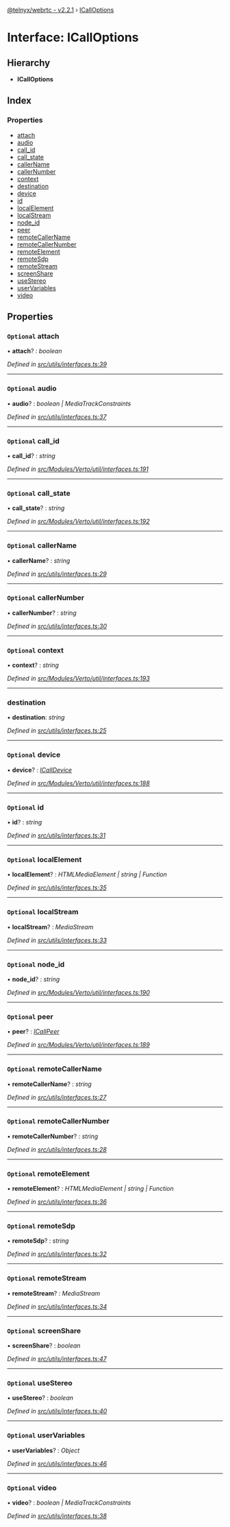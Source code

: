 [@telnyx/webrtc - v2.2.1](../README.md) › [ICallOptions](icalloptions.md)

# Interface: ICallOptions

## Hierarchy

* **ICallOptions**

## Index

### Properties

* [attach](icalloptions.md#optional-attach)
* [audio](icalloptions.md#optional-audio)
* [call_id](icalloptions.md#optional-call_id)
* [call_state](icalloptions.md#optional-call_state)
* [callerName](icalloptions.md#optional-callername)
* [callerNumber](icalloptions.md#optional-callernumber)
* [context](icalloptions.md#optional-context)
* [destination](icalloptions.md#destination)
* [device](icalloptions.md#optional-device)
* [id](icalloptions.md#optional-id)
* [localElement](icalloptions.md#optional-localelement)
* [localStream](icalloptions.md#optional-localstream)
* [node_id](icalloptions.md#optional-node_id)
* [peer](icalloptions.md#optional-peer)
* [remoteCallerName](icalloptions.md#optional-remotecallername)
* [remoteCallerNumber](icalloptions.md#optional-remotecallernumber)
* [remoteElement](icalloptions.md#optional-remoteelement)
* [remoteSdp](icalloptions.md#optional-remotesdp)
* [remoteStream](icalloptions.md#optional-remotestream)
* [screenShare](icalloptions.md#optional-screenshare)
* [useStereo](icalloptions.md#optional-usestereo)
* [userVariables](icalloptions.md#optional-uservariables)
* [video](icalloptions.md#optional-video)

## Properties

### `Optional` attach

• **attach**? : *boolean*

*Defined in [src/utils/interfaces.ts:39](https://github.com/team-telnyx/webrtc/blob/8cdca06/packages/js/src/utils/interfaces.ts#L39)*

___

### `Optional` audio

• **audio**? : *boolean | MediaTrackConstraints*

*Defined in [src/utils/interfaces.ts:37](https://github.com/team-telnyx/webrtc/blob/8cdca06/packages/js/src/utils/interfaces.ts#L37)*

___

### `Optional` call_id

• **call_id**? : *string*

*Defined in [src/Modules/Verto/util/interfaces.ts:191](https://github.com/team-telnyx/webrtc/blob/8cdca06/packages/js/src/Modules/Verto/util/interfaces.ts#L191)*

___

### `Optional` call_state

• **call_state**? : *string*

*Defined in [src/Modules/Verto/util/interfaces.ts:192](https://github.com/team-telnyx/webrtc/blob/8cdca06/packages/js/src/Modules/Verto/util/interfaces.ts#L192)*

___

### `Optional` callerName

• **callerName**? : *string*

*Defined in [src/utils/interfaces.ts:29](https://github.com/team-telnyx/webrtc/blob/8cdca06/packages/js/src/utils/interfaces.ts#L29)*

___

### `Optional` callerNumber

• **callerNumber**? : *string*

*Defined in [src/utils/interfaces.ts:30](https://github.com/team-telnyx/webrtc/blob/8cdca06/packages/js/src/utils/interfaces.ts#L30)*

___

### `Optional` context

• **context**? : *string*

*Defined in [src/Modules/Verto/util/interfaces.ts:193](https://github.com/team-telnyx/webrtc/blob/8cdca06/packages/js/src/Modules/Verto/util/interfaces.ts#L193)*

___

###  destination

• **destination**: *string*

*Defined in [src/utils/interfaces.ts:25](https://github.com/team-telnyx/webrtc/blob/8cdca06/packages/js/src/utils/interfaces.ts#L25)*

___

### `Optional` device

• **device**? : *[ICallDevice](icalldevice.md)*

*Defined in [src/Modules/Verto/util/interfaces.ts:188](https://github.com/team-telnyx/webrtc/blob/8cdca06/packages/js/src/Modules/Verto/util/interfaces.ts#L188)*

___

### `Optional` id

• **id**? : *string*

*Defined in [src/utils/interfaces.ts:31](https://github.com/team-telnyx/webrtc/blob/8cdca06/packages/js/src/utils/interfaces.ts#L31)*

___

### `Optional` localElement

• **localElement**? : *HTMLMediaElement | string | Function*

*Defined in [src/utils/interfaces.ts:35](https://github.com/team-telnyx/webrtc/blob/8cdca06/packages/js/src/utils/interfaces.ts#L35)*

___

### `Optional` localStream

• **localStream**? : *MediaStream*

*Defined in [src/utils/interfaces.ts:33](https://github.com/team-telnyx/webrtc/blob/8cdca06/packages/js/src/utils/interfaces.ts#L33)*

___

### `Optional` node_id

• **node_id**? : *string*

*Defined in [src/Modules/Verto/util/interfaces.ts:190](https://github.com/team-telnyx/webrtc/blob/8cdca06/packages/js/src/Modules/Verto/util/interfaces.ts#L190)*

___

### `Optional` peer

• **peer**? : *[ICallPeer](icallpeer.md)*

*Defined in [src/Modules/Verto/util/interfaces.ts:189](https://github.com/team-telnyx/webrtc/blob/8cdca06/packages/js/src/Modules/Verto/util/interfaces.ts#L189)*

___

### `Optional` remoteCallerName

• **remoteCallerName**? : *string*

*Defined in [src/utils/interfaces.ts:27](https://github.com/team-telnyx/webrtc/blob/8cdca06/packages/js/src/utils/interfaces.ts#L27)*

___

### `Optional` remoteCallerNumber

• **remoteCallerNumber**? : *string*

*Defined in [src/utils/interfaces.ts:28](https://github.com/team-telnyx/webrtc/blob/8cdca06/packages/js/src/utils/interfaces.ts#L28)*

___

### `Optional` remoteElement

• **remoteElement**? : *HTMLMediaElement | string | Function*

*Defined in [src/utils/interfaces.ts:36](https://github.com/team-telnyx/webrtc/blob/8cdca06/packages/js/src/utils/interfaces.ts#L36)*

___

### `Optional` remoteSdp

• **remoteSdp**? : *string*

*Defined in [src/utils/interfaces.ts:32](https://github.com/team-telnyx/webrtc/blob/8cdca06/packages/js/src/utils/interfaces.ts#L32)*

___

### `Optional` remoteStream

• **remoteStream**? : *MediaStream*

*Defined in [src/utils/interfaces.ts:34](https://github.com/team-telnyx/webrtc/blob/8cdca06/packages/js/src/utils/interfaces.ts#L34)*

___

### `Optional` screenShare

• **screenShare**? : *boolean*

*Defined in [src/utils/interfaces.ts:47](https://github.com/team-telnyx/webrtc/blob/8cdca06/packages/js/src/utils/interfaces.ts#L47)*

___

### `Optional` useStereo

• **useStereo**? : *boolean*

*Defined in [src/utils/interfaces.ts:40](https://github.com/team-telnyx/webrtc/blob/8cdca06/packages/js/src/utils/interfaces.ts#L40)*

___

### `Optional` userVariables

• **userVariables**? : *Object*

*Defined in [src/utils/interfaces.ts:46](https://github.com/team-telnyx/webrtc/blob/8cdca06/packages/js/src/utils/interfaces.ts#L46)*

___

### `Optional` video

• **video**? : *boolean | MediaTrackConstraints*

*Defined in [src/utils/interfaces.ts:38](https://github.com/team-telnyx/webrtc/blob/8cdca06/packages/js/src/utils/interfaces.ts#L38)*
